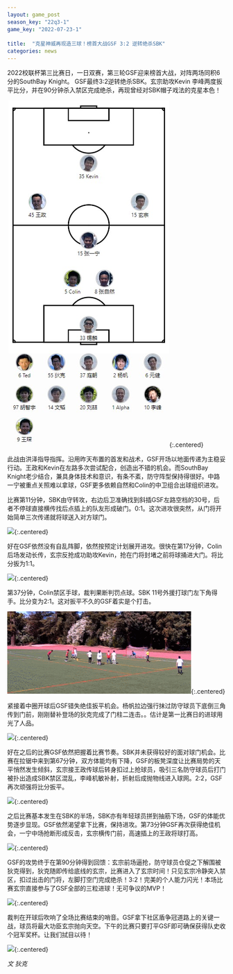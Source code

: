 ```yaml
---
layout: game_post
season_key: "22q3-1"
game_key: "2022-07-23-1"

title:  "克星神威再现造三球！榜首大战GSF 3:2 逆转绝杀SBK"
categories: news
---
```


2022校联杯第三比赛日，一日双赛，第三轮GSF迎来榜首大战，对阵两场同积6分的SouthBay Knight。
GSF最终3:2逆转绝杀SBK。玄宗助攻Kevin 李峰两度扳平比分，并在90分钟杀入禁区完成绝杀，再现曾经对SBK帽子戏法的克星本色！

![](/assets/img/news/first-champion/r3-squad.jpg){:.centered}

此战由洪泽指导指挥。沿用昨天布置的首发和战术，GSF开场以地面传递为主稳妥行动。王政和Kevin在左路多次尝试配合，创造出不错的机会。而SouthBay Knight老少结合，兼具身体技术和意识，有条不紊，防守阵型保持得很好。中路一宁被重点关照难以拿球，GSF更多依赖自然和Colin的中卫组合出球组织进攻。

比赛第11分钟，SBK由守转攻，右边后卫准确找到斜插GSF左路空档的30号，后者不停球直接横传找后点插上的队友形成破门。0:1。这次进攻很突然，从门将开始简单三次传递就将球送入对方球门。

![](/assets/img/news/first-champion/r3-0-1.gif){:.centered}

好在GSF依然没有自乱阵脚，依然按预定计划展开进攻。很快在第17分钟，Colin后场发动长传，玄宗反抢成功助攻Kevin，抢在门将封堵之前将球捅进大门。将比分扳为1:1。

![](/assets/img/news/first-champion/r3-1-1.gif){:.centered}

第37分钟，Colin禁区手球，裁判果断判罚点球。SBK 11号外援打球门左下角得手。比分变为2:1。这对扳平不久的GSF着实是个打击。

![](/assets/img/news/first-champion/r3-1-2.gif){:.centered}


紧接着中圈开球后GSF错失绝佳扳平机会。杨帆拉边强行抹过防守球员下底倒三角传到门前，刚刚替补登场的狄克完成了门柱二连击。。估计是第一比赛日的进球用光了人品。

![](/assets/img/news/first-champion/r3-miss.gif){:.centered}

好在之后的比赛GSF依然把握着比赛节奏。SBK并未获得较好的面对球门机会。比赛在拉锯中来到第67分钟，双方体能均有下降，GSF的板凳深度让比赛局势的天平悄然发生倾斜，玄宗接王政传球后转身扣过上抢球员，吸引三名防守球员后打门被扑出造成SBK禁区混乱，李峰机敏补射，折射后成抛物线进入球网。2:2，GSF再次顽强将比分扳平。

![](/assets/img/news/first-champion/r3-2-2.gif){:.centered}

之后比赛基本发生在SBK的半场，SBK亦有年轻球员拼到抽筋下场，GSF的体能优势逐步显现。GSF依然渴望拿下比赛，保持进攻。第73分钟GSF再次获得绝佳机会，一宁中场抢断形成反击，玄宗横传门前，高速插上的王政将球打高。

![](/assets/img/news/first-champion/r3-miss-2.gif){:.centered}

GSF的攻势终于在第90分钟得到回馈：玄宗前场逼抢，防守球员仓促之下解围被狄克得到，狄克随即传给底线的玄宗，比赛进入了玄宗时间！只见玄宗冷静突入禁区，扣过出击的门将，左脚打空门完成绝杀！3:2！完美的个人能力闪光！本场比赛玄宗直接参与了GSF全部的三粒进球！无可争议的MVP！

![](/assets/img/news/first-champion/r3-3-2.gif){:.centered}

裁判在开球后吹响了全场比赛结束的哨音。GSF拿下社区盾争冠道路上的关键一战，球员将最大功臣玄宗抛向天空。下午的比赛只要打平GSF即可确保获得队史收个冠军奖杯。让我们拭目以待！

![](/assets/img/news/first-champion/team-morning.jpg){:.centered}

*文 狄克*